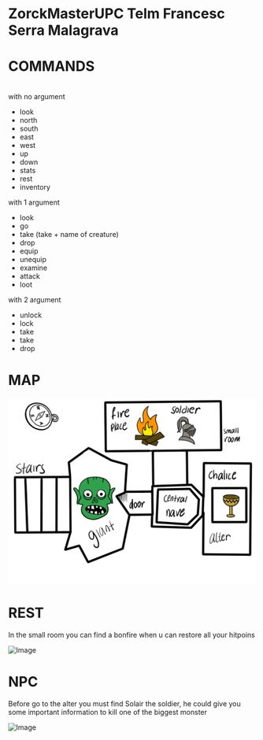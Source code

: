 # ZorckMasterUPC Telm Francesc Serra Malagrava
<h1> COMMANDS </h1> <br />
with no argument
<ul>
  <li> look </li>
   <li>north</li>
   <li>south</li> 
   <li>east</li> 
   <li>west</li> 
   <li>up </li>
   <li>down</li>
   <li>stats</li> 
   <li>rest</li>
   <li>inventory </li>
</ul>  
  
  with 1 argument
<ul>
  <li> look </li>
   <li>go</li>
   <li>take (take + name of creature) </li> 
   <li>drop</li> 
   <li>equip</li> 
   <li>unequip </li>
   <li>examine</li>
   <li>attack</li> 
   <li>loot</li>
</ul>  

  with 2 argument
<ul>
  <li> unlock </li>
   <li>lock</li>
   <li>take</li> 
   <li>take</li> 
   <li>drop</li> 
</ul>

<h1> MAP </h1>
<p><img alt="Image" title="icon" src="https://github.com/telmiuse/ZorckMasterUPC/blob/master/Ilustracio%CC%81n-sin-ti%CC%81tulo%20(1).jpg" /></p>
<h1> REST </H1>
       In the small room you can find a bonfire when u can restore all your hitpoins

<p><img alt="Image" title="icon" src="https://i.ebayimg.com/images/g/PF0AAOSwIeNdeLT5/s-l300.jpg" /></p>
<h1> NPC </H1> 
Before go to the alter you must find Solair the soldier, he could give you some important information to kill one of the biggest monster 
<p><img alt="Image" title="icon" src="https://vignette.wikia.nocookie.net/darksouls/images/5/5e/Dark_souls_bonfire.jpg/revision/latest/scale-to-width-down/340?cb=20111031171925" /></p>
